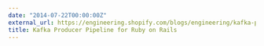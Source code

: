 ```yaml
---
date: "2014-07-22T00:00:00Z"
external_url: https://engineering.shopify.com/blogs/engineering/kafka-producer-pipeline-for-ruby-on-rails
title: Kafka Producer Pipeline for Ruby on Rails
---
```

